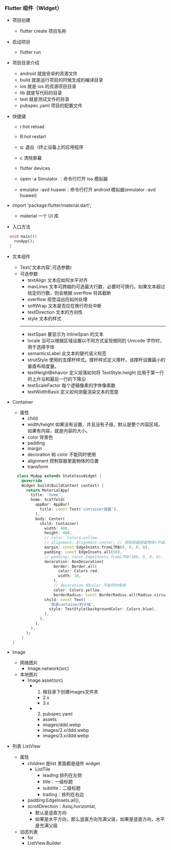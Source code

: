 ### Flutter 组件（Widget）

- 项目创建
  - flutter create 项目名称
- 启动项目
  - flutter run
- 项目目录介绍
  - android 就是安卓的资源文件
  - build 就是运行项目的时候生成的编译目录
  - ios 就是 ios 的资源项目目录
  - lib 就是写代码的目录
  - test 就是测试文件的目录
  - pubspec.yaml 项目的配置文件
- 快捷键

  - r:hot reload
  - R:hot restart
  - q: 退出（终止设备上的应用程序
  - c 清除屏幕
  - flutter devices

  - open -a Simulator ：命令行打开 ios 模拟器
  - emulator -avd huawei：命令行打开 android 模拟器(emulator -avd huawei)

- import 'package:flutter/material.dart';
  - material 一个 UI 库
- 入口方法

```dart
  void main(){
    runApp();
  }
```

- 文本组件
  - Text('文本内容',可选参数)
  - 可选参数
    - textAlign 文本应如何水平对齐
    - maxLines 文本可跨越的可选最大行数，必要时可换行。如果文本超过给定的行数，则会根据 overflow 将其截断
    - overflow 视觉溢出应如何处理
    - softWrap 文本是否应在换行符处中断
    - textDirection 文本的方向性
    - style 文本的样式
    ***
    - textSpan 要显示为 InlineSpan 的文本
    - locale 当可以根据区域设置以不同方式呈现相同的 Unicode 字符时，用于选择字体
    - semanticsLabel 此文本的替代语义标签
    - strutStyle 使用的支撑杆样式。撑杆样式定义撑杆，该撑杆设置最小的垂直布局度量。
    - textHeightBehavior 定义段落如何将 TextStyle.height 应用于第一行的上升沿和最后一行的下降沿
    - textScaleFactor 每个逻辑像素的字体像素数
    - textWidthBasis 定义如何测量渲染文本的宽度
- Container

  - 属性
    - child
    - width/height 如果没有设置，并且没有子级，默认是整个内容区域，如果有内容，就是内容的大小。
    - color 背景色
    - padding
    - margin
    - decoration 和 color 不能同时使用
    - alignment 控制容器里面物体的位置
    - transform

  ```dart
    class MyApp extends StatelessWidget {
      @override
      Widget build(BuildContext context) {
        return MaterialApp(
          title: 'home',
          home: Scaffold(
            appBar: AppBar(
              title: const Text('container容器'),
            ),
            body: Center(
              child: Container(
                width: 400,
                height: 400,
                // color: Colors.yellow,
                // alignment: Alignment.center, // 控制容器里面物体(子级)的位置
                margin: const EdgeInsets.fromLTRB(0, 0, 0, 0),
                padding: const EdgeInsets.all(50),
                // padding: const EdgeInsets.fromLTRB(100, 0, 0, 0),
                decoration: BoxDecoration(
                    border: Border.all(
                      color: Colors.red,
                      width: 10,
                    ),
                    // decoration 和color 不能同时使用
                    color: Colors.yellow,
                    borderRadius: const BorderRadius.all(Radius.circular(200))),
                child: const Text(
                  '我是container的子级',
                  style: TextStyle(backgroundColor: Colors.blue),
                ),
              ),
            ),
          ),
        );
      }
  }

  ```
- Image
  - 网络图片
    - Image.network(src)
  - 本地图片
    - Image.asset(src)
      - 1. 根目录下创建images文件夹
        - 2.x
        - 3.x
      - 2. pubspec.yaml
        - assets:
        - images/ddd.webp
        - images/2.x/ddd.webp
        - images/3.x/ddd.webp
- 列表 ListView
  - 属性
    - children 是list 里面都是组件 widget
      - ListTile
        - leading:排列在左侧
        - title：一级标题
        - subtitle：二级标题
        - trailing：排列在右边
    - padding:EdgeInsets.all(),
    - scrollDirection：Axisj.horizontal,
      - 默认是竖直方向
      - 如果是水平方向，那么竖直方向充满父级，如果是竖直方向，水平是充满父级
  - 动态列表
    - for
    - ListView.Builder